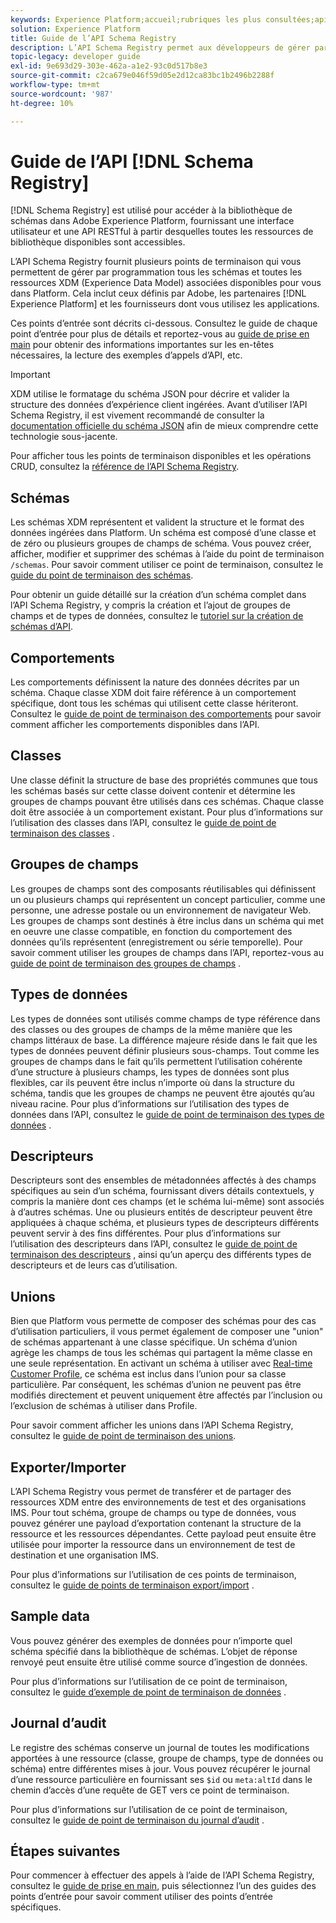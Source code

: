 ```yaml
---
keywords: Experience Platform;accueil;rubriques les plus consultées;api;API;XDM;système XDM;modèle de données d’expérience;modèle de données d’expérience;modèle de données d’expérience;modèle de données;modèle de données;registre des schémas;registre des schémas;modèle de données
solution: Experience Platform
title: Guide de l’API Schema Registry
description: L’API Schema Registry permet aux développeurs de gérer par programmation tous les schémas et toutes les ressources XDM (Experience Data Model) associées dans Adobe Experience Platform. Suivez ce guide pour savoir comment effectuer des opérations clés à l’aide de l’API.
topic-legacy: developer guide
exl-id: 9e693d29-303e-462a-a1e2-93c0d517b8e3
source-git-commit: c2ca679e046f59d05e2d12ca83bc1b2496b2288f
workflow-type: tm+mt
source-wordcount: '987'
ht-degree: 10%

---
```


# Guide de l’API [!DNL Schema Registry]

[!DNL Schema Registry] est utilisé pour accéder à la bibliothèque de schémas dans Adobe Experience Platform, fournissant une interface utilisateur et une API RESTful à partir desquelles toutes les ressources de bibliothèque disponibles sont accessibles.

L’API Schema Registry fournit plusieurs points de terminaison qui vous permettent de gérer par programmation tous les schémas et toutes les ressources XDM (Experience Data Model) associées disponibles pour vous dans Platform. Cela inclut ceux définis par Adobe, les partenaires [!DNL Experience Platform] et les fournisseurs dont vous utilisez les applications.

Ces points d’entrée sont décrits ci-dessous. Consultez le guide de chaque point d’entrée pour plus de détails et reportez-vous au [guide de prise en main](./getting-started.md) pour obtenir des informations importantes sur les en-têtes nécessaires, la lecture des exemples d’appels d’API, etc.

>[!IMPORTANT]
>
>XDM utilise le formatage du schéma JSON pour décrire et valider la structure des données d’expérience client ingérées. Avant d’utiliser l’API Schema Registry, il est vivement recommandé de consulter la [documentation officielle du schéma JSON](https://json-schema.org/) afin de mieux comprendre cette technologie sous-jacente.

Pour afficher tous les points de terminaison disponibles et les opérations CRUD, consultez la [référence de l’API Schema Registry](https://www.adobe.io/apis/experienceplatform/home/api-reference.html#!acpdr/swagger-specs/schema-registry.yaml).

## Schémas

Les schémas XDM représentent et valident la structure et le format des données ingérées dans Platform. Un schéma est composé d’une classe et de zéro ou plusieurs groupes de champs de schéma. Vous pouvez créer, afficher, modifier et supprimer des schémas à l’aide du point de terminaison `/schemas`. Pour savoir comment utiliser ce point de terminaison, consultez le [guide du point de terminaison des schémas](./schemas.md).

Pour obtenir un guide détaillé sur la création d’un schéma complet dans l’API Schema Registry, y compris la création et l’ajout de groupes de champs et de types de données, consultez le [tutoriel sur la création de schémas d’API](../tutorials/create-schema-api.md).

## Comportements

Les comportements définissent la nature des données décrites par un schéma. Chaque classe XDM doit faire référence à un comportement spécifique, dont tous les schémas qui utilisent cette classe hériteront. Consultez le [guide de point de terminaison des comportements](./behaviors.md) pour savoir comment afficher les comportements disponibles dans l’API.

## Classes

Une classe définit la structure de base des propriétés communes que tous les schémas basés sur cette classe doivent contenir et détermine les groupes de champs pouvant être utilisés dans ces schémas. Chaque classe doit être associée à un comportement existant. Pour plus d’informations sur l’utilisation des classes dans l’API, consultez le [guide de point de terminaison des classes](./classes.md) .

## Groupes de champs

Les groupes de champs sont des composants réutilisables qui définissent un ou plusieurs champs qui représentent un concept particulier, comme une personne, une adresse postale ou un environnement de navigateur Web. Les groupes de champs sont destinés à être inclus dans un schéma qui met en oeuvre une classe compatible, en fonction du comportement des données qu’ils représentent (enregistrement ou série temporelle). Pour savoir comment utiliser les groupes de champs dans l’API, reportez-vous au [guide de point de terminaison des groupes de champs](./field-groups.md) .

## Types de données

Les types de données sont utilisés comme champs de type référence dans des classes ou des groupes de champs de la même manière que les champs littéraux de base. La différence majeure réside dans le fait que les types de données peuvent définir plusieurs sous-champs. Tout comme les groupes de champs dans le fait qu’ils permettent l’utilisation cohérente d’une structure à plusieurs champs, les types de données sont plus flexibles, car ils peuvent être inclus n’importe où dans la structure du schéma, tandis que les groupes de champs ne peuvent être ajoutés qu’au niveau racine. Pour plus d’informations sur l’utilisation des types de données dans l’API, consultez le [guide de point de terminaison des types de données](./data-types.md) .

## Descripteurs

Descripteurs sont des ensembles de métadonnées affectés à des champs spécifiques au sein d’un schéma, fournissant divers détails contextuels, y compris la manière dont ces champs (et le schéma lui-même) sont associés à d’autres schémas. Une ou plusieurs entités de descripteur peuvent être appliquées à chaque schéma, et plusieurs types de descripteurs différents peuvent servir à des fins différentes. Pour plus d’informations sur l’utilisation des descripteurs dans l’API, consultez le [guide de point de terminaison des descripteurs](./descriptors.md) , ainsi qu’un aperçu des différents types de descripteurs et de leurs cas d’utilisation.

## Unions

Bien que Platform vous permette de composer des schémas pour des cas d’utilisation particuliers, il vous permet également de composer une &quot;union&quot; de schémas appartenant à une classe spécifique. Un schéma d’union agrège les champs de tous les schémas qui partagent la même classe en une seule représentation. En activant un schéma à utiliser avec [Real-time Customer Profile](../../profile/home.md), ce schéma est inclus dans l’union pour sa classe particulière. Par conséquent, les schémas d’union ne peuvent pas être modifiés directement et peuvent uniquement être affectés par l’inclusion ou l’exclusion de schémas à utiliser dans Profile.

Pour savoir comment afficher les unions dans l’API Schema Registry, consultez le [guide de point de terminaison des unions](./unions.md).

## Exporter/Importer

L’API Schema Registry vous permet de transférer et de partager des ressources XDM entre des environnements de test et des organisations IMS. Pour tout schéma, groupe de champs ou type de données, vous pouvez générer une payload d’exportation contenant la structure de la ressource et les ressources dépendantes. Cette payload peut ensuite être utilisée pour importer la ressource dans un environnement de test de destination et une organisation IMS.

Pour plus d’informations sur l’utilisation de ces points de terminaison, consultez le [guide de points de terminaison export/import](./export-import.md) .

## Sample data

Vous pouvez générer des exemples de données pour n’importe quel schéma spécifié dans la bibliothèque de schémas. L’objet de réponse renvoyé peut ensuite être utilisé comme source d’ingestion de données.

Pour plus d’informations sur l’utilisation de ce point de terminaison, consultez le [guide d’exemple de point de terminaison de données](./sample-data.md) .

## Journal d’audit

Le registre des schémas conserve un journal de toutes les modifications apportées à une ressource (classe, groupe de champs, type de données ou schéma) entre différentes mises à jour. Vous pouvez récupérer le journal d’une ressource particulière en fournissant ses `$id` ou `meta:altId` dans le chemin d’accès d’une requête de GET vers ce point de terminaison.

Pour plus d’informations sur l’utilisation de ce point de terminaison, consultez le [guide de point de terminaison du journal d’audit](./audit-log.md) .

## Étapes suivantes

Pour commencer à effectuer des appels à lʼaide de lʼAPI Schema Registry, consultez le [guide de prise en main](./getting-started.md), puis sélectionnez lʼun des guides des points dʼentrée pour savoir comment utiliser des points dʼentrée spécifiques.
